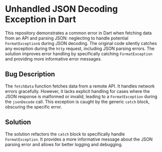 # Unhandled JSON Decoding Exception in Dart

This repository demonstrates a common error in Dart when fetching data from an API and parsing JSON: neglecting to handle potential `FormatException`s during JSON decoding.  The original code silently catches any exception during the `http` request, including JSON parsing errors. The solution improves error handling by specifically catching `FormatException` and providing more informative error messages.

## Bug Description
The `fetchData` function fetches data from a remote API. It handles network errors gracefully. However, it lacks explicit handling for cases where the JSON response is malformed or invalid, leading to a `FormatException` during the `jsonDecode` call. This exception is caught by the generic `catch` block, obscuring the specific error.

## Solution
The solution refactors the `catch` block to specifically handle `FormatException`.  It provides a more informative message about the JSON parsing error and allows for better logging and debugging.